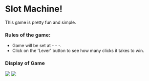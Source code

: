

# Slot Machine!

This game is pretty fun and simple. 

### Rules of the game: 

- Game will be set at - - -.
- Click on the 'Lever' button to see how many clicks it takes to win. 

### Display of Game

<img src="file:///Users/bianchivaldez/Desktop/clickedlever.png">

<img src="file:///Users/bianchivaldez/Desktop/youwin.png">

